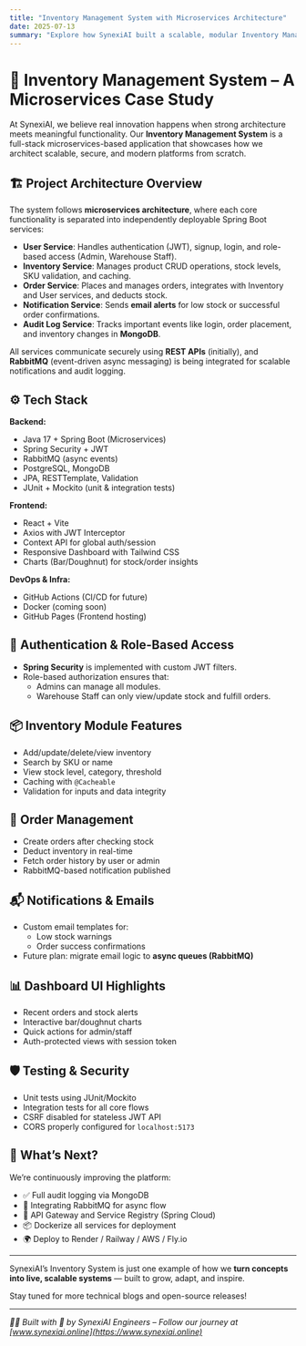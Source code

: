 ```yaml
---
title: "Inventory Management System with Microservices Architecture"
date: 2025-07-13
summary: "Explore how SynexiAI built a scalable, modular Inventory Management System using Spring Boot microservices, React, MongoDB, RabbitMQ, and more."
---
```


# 🧠 Inventory Management System – A Microservices Case Study

At SynexiAI, we believe real innovation happens when strong architecture meets meaningful functionality. Our **Inventory Management System** is a full-stack microservices-based application that showcases how we architect scalable, secure, and modern platforms from scratch.

## 🏗️ Project Architecture Overview

The system follows **microservices architecture**, where each core functionality is separated into independently deployable Spring Boot services:

- **User Service**: Handles authentication (JWT), signup, login, and role-based access (Admin, Warehouse Staff).
- **Inventory Service**: Manages product CRUD operations, stock levels, SKU validation, and caching.
- **Order Service**: Places and manages orders, integrates with Inventory and User services, and deducts stock.
- **Notification Service**: Sends **email alerts** for low stock or successful order confirmations.
- **Audit Log Service**: Tracks important events like login, order placement, and inventory changes in **MongoDB**.

All services communicate securely using **REST APIs** (initially), and **RabbitMQ** (event-driven async messaging) is being integrated for scalable notifications and audit logging.

## ⚙️ Tech Stack

**Backend:**
- Java 17 + Spring Boot (Microservices)
- Spring Security + JWT
- RabbitMQ (async events)
- PostgreSQL, MongoDB
- JPA, RESTTemplate, Validation
- JUnit + Mockito (unit & integration tests)

**Frontend:**
- React + Vite
- Axios with JWT Interceptor
- Context API for global auth/session
- Responsive Dashboard with Tailwind CSS
- Charts (Bar/Doughnut) for stock/order insights

**DevOps & Infra:**
- GitHub Actions (CI/CD for future)
- Docker (coming soon)
- GitHub Pages (Frontend hosting)

## 🔐 Authentication & Role-Based Access

- **Spring Security** is implemented with custom JWT filters.
- Role-based authorization ensures that:
    - Admins can manage all modules.
    - Warehouse Staff can only view/update stock and fulfill orders.

## 📦 Inventory Module Features

- Add/update/delete/view inventory
- Search by SKU or name
- View stock level, category, threshold
- Caching with `@Cacheable`
- Validation for inputs and data integrity

## 📑 Order Management

- Create orders after checking stock
- Deduct inventory in real-time
- Fetch order history by user or admin
- RabbitMQ-based notification published

## 📬 Notifications & Emails

- Custom email templates for:
    - Low stock warnings
    - Order success confirmations
- Future plan: migrate email logic to **async queues (RabbitMQ)**

## 📊 Dashboard UI Highlights

- Recent orders and stock alerts
- Interactive bar/doughnut charts
- Quick actions for admin/staff
- Auth-protected views with session token

## 🛡️ Testing & Security

- Unit tests using JUnit/Mockito
- Integration tests for all core flows
- CSRF disabled for stateless JWT API
- CORS properly configured for `localhost:5173`

## 🔮 What’s Next?

We’re continuously improving the platform:
- ✅ Full audit logging via MongoDB
- 🚧 Integrating RabbitMQ for async flow
- 🔐 API Gateway and Service Registry (Spring Cloud)
- 📦 Dockerize all services for deployment
- 🌍 Deploy to Render / Railway / AWS / Fly.io

---

SynexiAI’s Inventory System is just one example of how we **turn concepts into live, scalable systems** — built to grow, adapt, and inspire.

Stay tuned for more technical blogs and open-source releases!

---

_👨‍💻 Built with 💙 by SynexiAI Engineers – Follow our journey at [www.synexiai.online](https://www.synexiai.online)_

